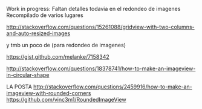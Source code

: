 Work in progress: Faltan detalles todavia en el redondeo de imagenes
Recompilado de varios lugares

http://stackoverflow.com/questions/15261088/gridview-with-two-columns-and-auto-resized-images

y tmb un poco de (para redondeo de imagenes)

https://gist.github.com/melanke/7158342

http://stackoverflow.com/questions/18378741/how-to-make-an-imageview-in-circular-shape

LA POSTA
http://stackoverflow.com/questions/2459916/how-to-make-an-imageview-with-rounded-corners
https://github.com/vinc3m1/RoundedImageView
